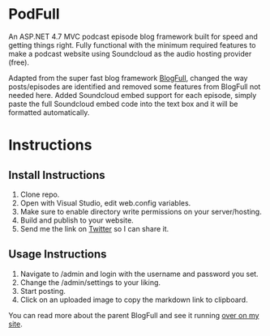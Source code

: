 # PodFull

An ASP.NET 4.7 MVC podcast episode blog framework built for speed and getting things right. Fully functional with the minimum required features to make a podcast website using Soundcloud as the audio hosting provider (free).

Adapted from the super fast blog framework [BlogFull](https://github.com/jacobpretorius/BlogFull), changed the way posts/episodes are identified and removed some features from BlogFull not needed here. Added Soundcloud embed support for each episode, simply paste the full Soundcloud embed code into the text box and it will be formatted automatically.

# Instructions

## Install Instructions
1. Clone repo.
2. Open with Visual Studio, edit web.config variables.
3. Make sure to enable directory write permissions on your server/hosting.
4. Build and publish to your website.
5. Send me the link on [Twitter](https://twitter.com/jacob_pretorius "Jacob's Twitter") so I can share it.


## Usage Instructions
1. Navigate to /admin and login with the username and password you set.
2. Change the /admin/settings to your liking.
3. Start posting.
4. Click on an uploaded image to copy the markdown link to clipboard.



You can read more about the parent BlogFull and see it running [over on my site](https://jcpretorius.com/post/2018/why-create-blogfull).

